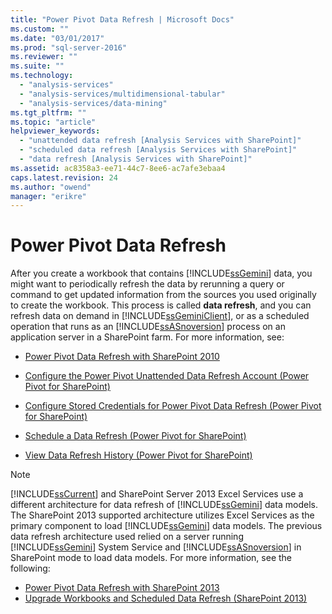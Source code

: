 ```yaml
---
title: "Power Pivot Data Refresh | Microsoft Docs"
ms.custom: ""
ms.date: "03/01/2017"
ms.prod: "sql-server-2016"
ms.reviewer: ""
ms.suite: ""
ms.technology: 
  - "analysis-services"
  - "analysis-services/multidimensional-tabular"
  - "analysis-services/data-mining"
ms.tgt_pltfrm: ""
ms.topic: "article"
helpviewer_keywords: 
  - "unattended data refresh [Analysis Services with SharePoint]"
  - "scheduled data refresh [Analysis Services with SharePoint]"
  - "data refresh [Analysis Services with SharePoint]"
ms.assetid: ac8358a3-ee71-44c7-8ee6-ac7afe3ebaa4
caps.latest.revision: 24
ms.author: "owend"
manager: "erikre"
---
```

# Power Pivot Data Refresh
  After you create a workbook that contains [!INCLUDE[ssGemini](../../analysis-services/includes/ssgemini-md.md)] data, you might want to periodically refresh the data by rerunning a query or command to get updated information from the sources you used originally to create the workbook. This process is called **data refresh**, and you can refresh data on demand in [!INCLUDE[ssGeminiClient](../../analysis-services/includes/ssgeminiclient-md.md)], or as a scheduled operation that runs as an [!INCLUDE[ssASnoversion](../../analysis-services/includes/ssasnoversion-md.md)] process on an application server in a SharePoint farm. For more information, see:  
  
-   [Power Pivot Data Refresh with SharePoint 2010](http://msdn.microsoft.com/en-us/01b54e6f-66e5-485c-acaa-3f9aa53119c9)  
  
-   [Configure the Power Pivot Unattended Data Refresh Account (Power Pivot for SharePoint)](http://msdn.microsoft.com/en-us/81401eac-c619-4fad-ad3e-599e7a6f8493)  
  
-   [Configure Stored Credentials for Power Pivot Data Refresh (Power Pivot for SharePoint)](http://msdn.microsoft.com/en-us/987eff0f-bcfe-4bbd-81e0-9aca993a2a75)  
  
-   [Schedule a Data Refresh (Power Pivot for SharePoint)](http://msdn.microsoft.com/en-us/8571208f-6aae-4058-83c6-9f916f5e2f9b)  
  
-   [View Data Refresh History &#40;Power Pivot for SharePoint&#41;](../../analysis-services/power-pivot-sharepoint/view-data-refresh-history-power-pivot-for-sharepoint.md)  
  
> [!NOTE]  
>  [!INCLUDE[ssCurrent](../../advanced-analytics/r-services/includes/sscurrent-md.md)] and SharePoint Server 2013 Excel Services use a different architecture for data refresh of [!INCLUDE[ssGemini](../../analysis-services/includes/ssgemini-md.md)] data models. The SharePoint 2013 supported architecture utilizes Excel Services as the primary component to load [!INCLUDE[ssGemini](../../analysis-services/includes/ssgemini-md.md)] data models. The previous data refresh architecture used relied on a server running [!INCLUDE[ssGemini](../../analysis-services/includes/ssgemini-md.md)] System Service and [!INCLUDE[ssASnoversion](../../analysis-services/includes/ssasnoversion-md.md)] in SharePoint mode to load data models. For more information, see the following:  
>   
>  -   [Power Pivot Data Refresh with SharePoint 2013](../../analysis-services/power-pivot-sharepoint/power-pivot-data-refresh-with-sharepoint-2013.md)  
> -   [Upgrade Workbooks and Scheduled Data Refresh &#40;SharePoint 2013&#41;](../../analysis-services/instances/install/windows/upgrade-workbooks-and-scheduled-data-refresh-sharepoint-2013.md)  
  
  